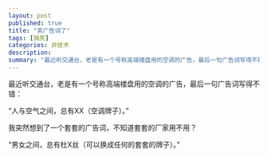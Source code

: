 ```yaml
---
layout: post
published: true
title: "卖广告词了"
tags: [搞笑]
categories: 非技术    
description: 
summary: "最近听交通台，老是有一个号称高端楼盘用的空调的广告，最后一句广告词写得不错： “人与空气之间，总有XX（空调牌子）。” 我突然想到了一个套套的广告词，不知道套套的厂家用不用？ “男女之间，总有杜X丝（可以换成任何的套套的牌子）。”"
---
```

最近听交通台，老是有一个号称高端楼盘用的空调的广告，最后一句广告词写得不错：  
  
“人与空气之间，总有XX（空调牌子）。”  
  
我突然想到了一个套套的广告词，不知道套套的厂家用不用？  
  
“男女之间，总有杜X丝（可以换成任何的套套的牌子）。”